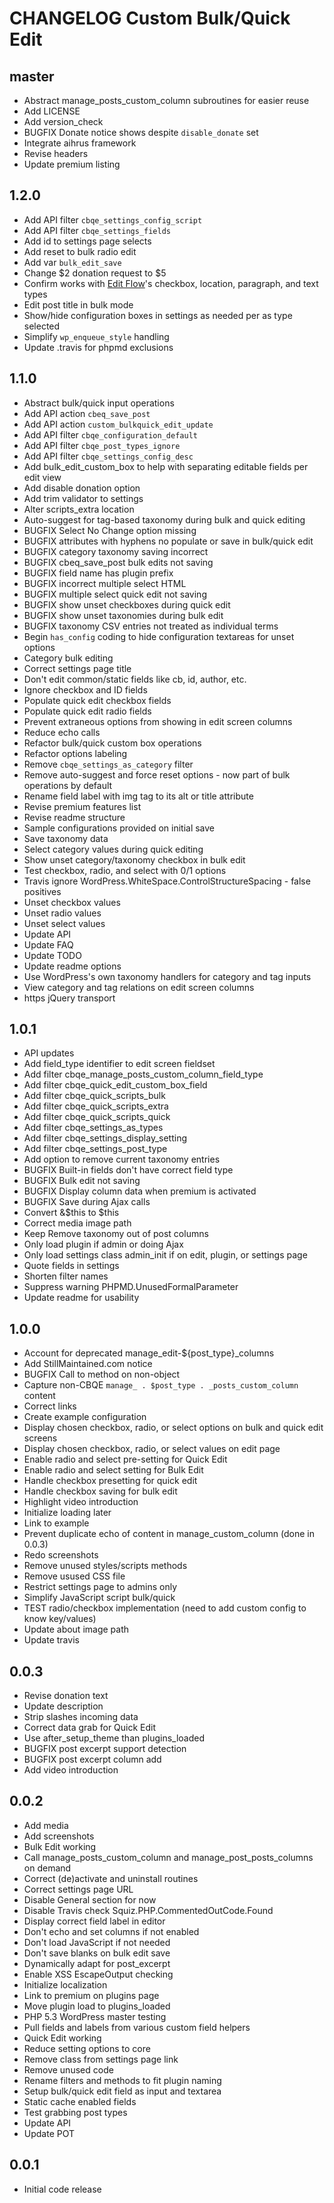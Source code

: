 # CHANGELOG Custom Bulk/Quick Edit

## master
* Abstract manage_posts_custom_column subroutines for easier reuse
* Add LICENSE
* Add version_check
* BUGFIX Donate notice shows despite `disable_donate` set
* Integrate aihrus framework
* Revise headers
* Update premium listing

## 1.2.0
* Add API filter `cbqe_settings_config_script`
* Add API filter `cbqe_settings_fields`
* Add id to settings page selects
* Add reset to bulk radio edit
* Add var `bulk_edit_save`
* Change $2 donation request to $5
* Confirm works with [Edit Flow](http://wordpress.org/plugins/edit-flow/)'s checkbox, location, paragraph, and text types
* Edit post title in bulk mode
* Show/hide configuration boxes in settings as needed per as type selected
* Simplify `wp_enqueue_style` handling
* Update .travis for phpmd exclusions

## 1.1.0
* Abstract bulk/quick input operations
* Add API action `cbeq_save_post`
* Add API action `custom_bulkquick_edit_update`
* Add API filter `cbqe_configuration_default`
* Add API filter `cbqe_post_types_ignore`
* Add API filter `cbqe_settings_config_desc`
* Add bulk_edit_custom_box to help with separating editable fields per edit view
* Add disable donation option
* Add trim validator to settings
* Alter scripts_extra location
* Auto-suggest for tag-based taxonomy during bulk and quick editing
* BUGFIX Select No Change option missing
* BUGFIX attributes with hyphens no populate or save in bulk/quick edit
* BUGFIX category taxonomy saving incorrect
* BUGFIX cbeq_save_post bulk edits not saving
* BUGFIX field name has plugin prefix
* BUGFIX incorrect multiple select HTML
* BUGFIX multiple select quick edit not saving
* BUGFIX show unset checkboxes during quick edit
* BUGFIX show unset taxonomies during bulk edit
* BUGFIX taxonomy CSV entries not treated as individual terms
* Begin `has_config` coding to hide configuration textareas for unset options
* Category bulk editing
* Correct settings page title
* Don't edit common/static fields like cb, id, author, etc.
* Ignore checkbox and ID fields
* Populate quick edit checkbox fields
* Populate quick edit radio fields
* Prevent extraneous options from showing in edit screen columns
* Reduce echo calls
* Refactor bulk/quick custom box operations
* Refactor options labeling
* Remove `cbqe_settings_as_category` filter
* Remove auto-suggest and force reset options - now part of bulk operations by default
* Rename field label with img tag to its alt or title attribute
* Revise premium features list
* Revise readme structure
* Sample configurations provided on initial save
* Save taxonomy data
* Select category values during quick editing
* Show unset category/taxonomy checkbox in bulk edit
* Test checkbox, radio, and select with 0/1 options
* Travis ignore WordPress.WhiteSpace.ControlStructureSpacing - false positives
* Unset checkbox values
* Unset radio values
* Unset select values
* Update API
* Update FAQ
* Update TODO
* Update readme options
* Use WordPress's own taxonomy handlers for category and tag inputs
* View category and tag relations on edit screen columns
* https jQuery transport

## 1.0.1
* API updates
* Add field_type identifier to edit screen fieldset
* Add filter cbqe_manage_posts_custom_column_field_type
* Add filter cbqe_quick_edit_custom_box_field
* Add filter cbqe_quick_scripts_bulk
* Add filter cbqe_quick_scripts_extra
* Add filter cbqe_quick_scripts_quick
* Add filter cbqe_settings_as_types
* Add filter cbqe_settings_display_setting
* Add filter cbqe_settings_post_type
* Add option to remove current taxonomy entries
* BUGFIX Built-in fields don't have correct field type
* BUGFIX Bulk edit not saving
* BUGFIX Display column data when premium is activated
* BUGFIX Save during Ajax calls
* Convert &$this to $this
* Correct media image path
* Keep Remove taxonomy out of post columns
* Only load plugin if admin or doing Ajax
* Only load settings class admin_init if on edit, plugin, or settings page
* Quote fields in settings
* Shorten filter names
* Suppress warning PHPMD.UnusedFormalParameter
* Update readme for usability

## 1.0.0
* Account for deprecated manage_edit-${post_type}_columns
* Add StillMaintained.com notice
* BUGFIX Call to method on non-object
* Capture non-CBQE `manage_ . $post_type . _posts_custom_column` content
* Correct links
* Create example configuration
* Display chosen checkbox, radio, or select options on bulk and quick edit screens
* Display chosen checkbox, radio, or select values on edit page
* Enable radio and select pre-setting for Quick Edit
* Enable radio and select setting for Bulk Edit
* Handle checkbox presetting for quick edit
* Handle checkbox saving for bulk edit
* Highlight video introduction
* Initialize loading later
* Link to example
* Prevent duplicate echo of content in manage_custom_column (done in 0.0.3)
* Redo screenshots
* Remove unused styles/scripts methods
* Remove usused CSS file
* Restrict settings page to admins only
* Simplify JavaScript script bulk/quick
* TEST radio/checkbox implementation (need to add custom config to know key/values)
* Update about image path
* Update travis

## 0.0.3
* Revise donation text
* Update description
* Strip slashes incoming data
* Correct data grab for Quick Edit
* Use after_setup_theme than plugins_loaded
* BUGFIX post excerpt support detection
* BUGFIX post excerpt column add
* Add video introduction

## 0.0.2
* Add media
* Add screenshots
* Bulk Edit working
* Call manage_posts_custom_column and manage_post_posts_columns on demand
* Correct (de)activate and uninstall routines
* Correct settings page URL
* Disable General section for now
* Disable Travis check Squiz.PHP.CommentedOutCode.Found
* Display correct field label in editor
* Don't echo and set columns if not enabled
* Don't load JavaScript if not needed
* Don't save blanks on bulk edit save
* Dynamically adapt for post_excerpt
* Enable XSS EscapeOutput checking
* Initialize localization
* Link to premium on plugins page
* Move plugin load to plugins_loaded
* PHP 5.3 WordPress master testing
* Pull fields and labels from various custom field helpers
* Quick Edit working
* Reduce setting options to core
* Remove class from settings page link
* Remove unused code
* Rename filters and methods to fit plugin naming
* Setup bulk/quick edit field as input and textarea
* Static cache enabled fields
* Test grabbing post types
* Update API
* Update POT

## 0.0.1
* Initial code release 